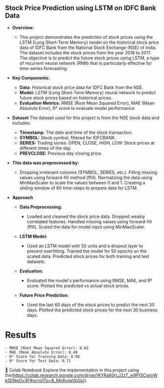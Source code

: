 ## Stock Price Prediction using LSTM on IDFC Bank Data
- **Overview:**
  - This project demonstrates the prediction of stock prices using the LSTM (Long Short-Term Memory) model on the historical stock price data of IDFC Bank from the National Stock Exchange (NSE) of India. The dataset includes the stock prices from the year 2016 to 2017. The objective is to predict the future stock prices using LSTM, a type of recurrent neural network (RNN) that is particularly effective for time-series forecasting.

- **Key Components:**
  - **Data:** Historical stock price data for IDFC Bank from the NSE.
  - **Model:** LSTM (Long Short-Term Memory) neural network to predict future stock prices based on historical prices.
  - **Evaluation Metrics:** RMSE (Root Mean Squared Error), MAE (Mean Absolute Error), R² score to evaluate model performance.
- **Dataset**
  The dataset used for this project is from the NSE stock data and includes:

  - **Timestamp:** The date and time of the stock transaction.
  - **SYMBOL:** Stock symbol, filtered for IDFCBANK.
  - **SERIES:** Trading series.
OPEN, CLOSE, HIGH, LOW: Stock prices at different times of the day.
  - **PREVCLOSE:** Previous day closing price.
- **This data was preprocessed by:**
  
  - Dropping irrelevant columns (SYMBOL, SERIES, etc.).
  Filling missing values using forward-fill method (ffill).
  Normalizing the data using MinMaxScaler to scale the values between 0 and 1.
  Creating a sliding window of 60 time-steps to prepare data for LSTM.
- **Approach**
  - **Data Preprocessing:**
  
    - Loaded and cleaned the stock price data.
  Dropped weakly correlated features.
  Handled missing values using forward-fill (ffill).
  Scaled the data for model input using MinMaxScaler.
  - **LSTM Model:**
  
    - Used an LSTM model with 50 units and a dropout layer to prevent overfitting.
  Trained the model for 50 epochs on the scaled data.
  Predicted stock prices for both training and test datasets.
  - **Evaluation:**
  
    - Evaluated the model's performance using RMSE, MAE, and R² score.
  Plotted the predicted vs actual stock prices.
  - **Future Price Prediction:**
  
    - Used the last 60 days of the stock prices to predict the next 30 days.
  Plotted the predicted stock prices for the next 30 business days.
# Results
    - RMSE (Root Mean Squared Error): 0.62
    - MAE (Mean Absolute Error): 0.49
    - R² Score for Training Data: 0.98
    - R² Score for Test Data: 0.71



📓 Colab Notebook
Explore the implementation in this project using the(https://colab.research.google.com/drive/1KYRa60rLJ2zT_w9FfSCwIyWk0DNeOv3F#scrollTo=8_Mx8vqaVbGs)).
